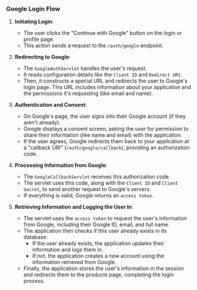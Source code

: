 ### Google Login Flow

1.  **Initiating Login**:
    * The user clicks the "Continue with Google" button on the login or profile page.
    * This action sends a request to the `/auth/google` endpoint.

2.  **Redirecting to Google**:
    * The `GoogleAuthServlet` handles the user's request.
    * It reads configuration details like the `Client ID` and `Redirect URI`.
    * Then, it constructs a special URL and redirects the user to Google's login page. This URL includes information about your application and the permissions it's requesting (like email and name).

3.  **Authentication and Consent**:
    * On Google's page, the user signs into their Google account (if they aren't already).
    * Google displays a consent screen, asking the user for permission to share their information (like name and email) with the application.
    * If the user agrees, Google redirects them back to your application at a "callback URI" (`/auth/google/callback`), providing an authorization code.

4.  **Processing Information from Google**:
    * The `GoogleCallbackServlet` receives this authorization code.
    * The servlet uses this code, along with the `Client ID` and `Client Secret`, to send another request to Google's servers.
    * If everything is valid, Google returns an `access token`.

5.  **Retrieving Information and Logging the User In**:
    * The servlet uses the `access token` to request the user's information from Google, including their Google ID, email, and full name.
    * The application then checks if this user already exists in its database:
        * If the user already exists, the application updates their information and logs them in.
        * If not, the application creates a new account using the information retrieved from Google.
    * Finally, the application stores the user's information in the session and redirects them to the products page, completing the login process.
